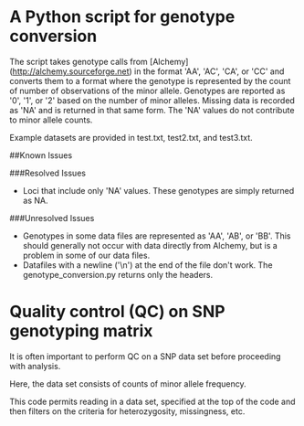 # A Python script for genotype conversion

The script takes genotype calls from [Alchemy] (http://alchemy.sourceforge.net) in the format 'AA', 'AC', 'CA', or 'CC' and converts them to a format where the genotype is represented by the count of number of observations of the minor allele. Genotypes are reported as '0', '1', or '2' based on the number of minor alleles. Missing data is recorded as 'NA' and is returned in that same form. The 'NA' values do not contribute to minor allele counts.

Example datasets are provided in test.txt, test2.txt, and test3.txt.


##Known Issues

###Resolved Issues
- Loci that include only 'NA' values. These genotypes are simply returned as NA. 

###Unresolved Issues
- Genotypes in some data files are represented as 'AA', 'AB', or 'BB'. This should generally not occur with data directly from Alchemy, but is a problem in some of our data files.
- Datafiles with a newline ('\n') at the end of the file don't work. The genotype_conversion.py returns only the headers.


# Quality control (QC) on SNP genotyping matrix

It is often important to perform QC on a SNP data set before proceeding with analysis. 

Here, the data set consists of counts of minor allele frequency. 

This code permits reading in a data set, specified at the top of the code and then filters on the criteria for heterozygosity, missingness, etc.


 
